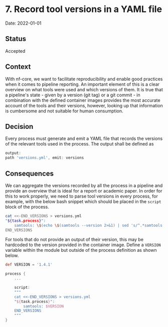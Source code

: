 # 7. Record tool versions in a YAML file

Date: 2022-01-01

## Status

Accepted

## Context

With nf-core, we want to facilitate reproducibility and enable good practices when it comes to pipeline reporting. An important element of this is a clear overview on what tools were used and which versions of them. It is true that a pipeline's state - given by a version (git tag) or a git commit - in combination with the defined container images provides the most accurate account of the tools and their versions, however, looking up that information is cumbersome and not suitable for human consumption.

## Decision

Every process must generate and emit a YAML file that records the versions of the relevant tools used in the process. The output shall be defined as

```groovy
output:
path 'versions.yml', emit: versions
```

## Consequences

We can aggregate the versions recorded by all the process in a pipeline and provide an overview that is ideal for a report or academic paper. In order for this to work properly, we need to parse tool versions in every process, for example, with the below bash snippet which should be placed in the `script` block of the process.

```bash
cat <<-END_VERSIONS > versions.yml
"${task.process}":
    samtools: \$(echo \$(samtools --version 2>&1) | sed 's/^.*samtools //; s/Using.*\$//' ))
END_VERSIONS
```

For tools that do not provide an output of their version, this may be hardcoded to the version provided in the container image. Define a `VERSION` variable within the module but outside of the process definition as shown below.

```groovy
def VERSION = '1.4.1'

process {
    ...

    script:
    """
    cat <<-END_VERSIONS > versions.yml
    "${task.process}":
        samtools: $VERSION
    END_VERSIONS
    """
}
```
